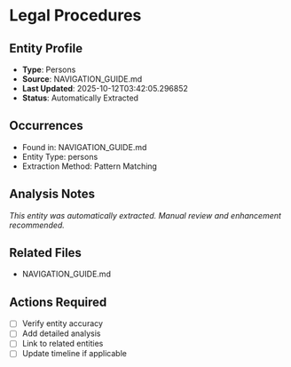 # Legal Procedures

## Entity Profile
- **Type**: Persons
- **Source**: NAVIGATION_GUIDE.md
- **Last Updated**: 2025-10-12T03:42:05.296852
- **Status**: Automatically Extracted

## Occurrences
- Found in: NAVIGATION_GUIDE.md
- Entity Type: persons
- Extraction Method: Pattern Matching

## Analysis Notes
*This entity was automatically extracted. Manual review and enhancement recommended.*

## Related Files
- NAVIGATION_GUIDE.md

## Actions Required
- [ ] Verify entity accuracy
- [ ] Add detailed analysis
- [ ] Link to related entities
- [ ] Update timeline if applicable
